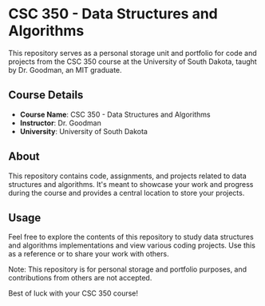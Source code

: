 # CSC 350 - Data Structures and Algorithms

This repository serves as a personal storage unit and portfolio for code and projects from the CSC 350 course at the University of South Dakota, taught by Dr. Goodman, an MIT graduate.

## Course Details
- **Course Name**: CSC 350 - Data Structures and Algorithms
- **Instructor**: Dr. Goodman
- **University**: University of South Dakota

## About
This repository contains code, assignments, and projects related to data structures and algorithms. It's meant to showcase your work and progress during the course and provides a central location to store your projects.

## Usage
Feel free to explore the contents of this repository to study data structures and algorithms implementations and view various coding projects. Use this as a reference or to share your work with others.

Note: This repository is for personal storage and portfolio purposes, and contributions from others are not accepted.

Best of luck with your CSC 350 course!
